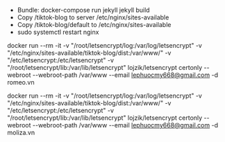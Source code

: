 - Bundle: docker-compose run jekyll jekyll build
- Copy /tiktok-blog to server /etc/nginx/sites-available
- Copy /tiktok-blog/default to /etc/nginx/sites-available
- sudo systemctl restart nginx


docker run --rm -it -v "/root/letsencrypt/log:/var/log/letsencrypt" -v "/etc/nginx/sites-available/tiktok-blog/dist:/var/www/" -v "/etc/letsencrypt:/etc/letsencrypt" -v "/root/letsencrypt/lib:/var/lib/letsencrypt" lojzik/letsencrypt certonly --webroot --webroot-path /var/www --email lephuocmy668@gmail.com -d romeo.vn


docker run --rm -it -v "/root/letsencrypt/log:/var/log/letsencrypt" -v "/etc/nginx/sites-available/tiktok-blog/dist:/var/www/" -v "/etc/letsencrypt:/etc/letsencrypt" -v "/root/letsencrypt/lib:/var/lib/letsencrypt" lojzik/letsencrypt certonly --webroot --webroot-path /var/www --email lephuocmy668@gmail.com -d moliza.vn
